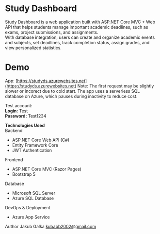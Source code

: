 # Study Dashboard

Study Dashboard is a web application built with ASP.NET Core MVC + Web API that helps students manage important academic deadlines, such as exams, project submissions, and assignments.  
With database integration, users can create and organize academic events and subjects, set deadlines, track completion status, assign grades, and view personalized statistics.

# Demo

App: [https://studyds.azurewebsites.net](https://studyds.azurewebsites.net)  Note: The first request may be slightly slower or incorect due to cold start. The app uses a serverless SQL database on Azure, which pauses during inactivity to reduce cost.

Test account:  
**Login:** Test  
**Password:** Test1234

**Technologies Used**  
Backend

- ASP.NET Core Web API (C#)
- Entity Framework Core
- JWT Authentication

Frontend

- ASP.NET Core MVC (Razor Pages)
- Bootstrap 5

Database

- Microsoft SQL Server
- Azure SQL Database

DevOps & Deployment

- Azure App Service

Author
Jakub Gałka
kubabb2002@gmail.com
